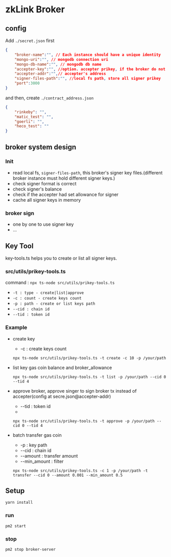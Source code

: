 # zkLink Broker
## config
Add `./secret.json` first

```json
{
    "broker-name":"", // Each instance should have a unique identity
    "mongo-uri":"", // mongodb connection uri
    "mongo-db-name":"", // mongodb db name
    "accepter-key":"", //option. accepter prikey, if the broker do not need to pay ETH,BNB,MATIC..., no need to fill this item.
    "accepter-addr":"",// accepter's address
    "signer-files-path":"", //local fs path, store all signer prikey
    "port":3000
}
```


and then, create `./contract_address.json`
```json
{
    "rinkeby": "",
    "matic_test": "",
    "goerli": "",
    "heco_test": ""
}
```

## broker system design
### Init
* read local fs, `signer-files-path`, this broker's signer key files.(different broker instance must hold different signer keys.)
* check signer format is correct
* check signer's balance
* check if the accepter had set allowance for signer 
* cache all signer keys in memory

### broker sign
* one by one to use signer key
* ...

## Key Tool
key-tools.ts helps you to create or list all signer keys.
### src/utils/prikey-tools.ts
command : `npx ts-node src/utils/prikey-tools.ts`

- `-t : type - create|list|approve`
- `-c : count - create keys count`
- `-p : path - create or list keys path`
- `--cid : chain id`
- `--tid : token id`

### Example
- create key 
  - -c : create keys count
    
  `npx ts-node src/utils/prikey-tools.ts -t create -c 10 -p /your/path`

- list key gas coin balance and broker_allowance 
  
    `npx ts-node src/utils/prikey-tools.ts -t list -p /your/path --cid 0 --tid 4`

- approve broker, approve singer to sign broker tx instead of accepter(config at secre.json@accepter-addr)
  - --tid : token id
  - 
  `npx ts-node src/utils/prikey-tools.ts -t approve -p /your/path --cid 0 --tid 4`

- batch transfer gas coin
  - -p : key path
  - --cid : chain id
  - --amount : transfer amount
  - --min_amount : filter

  `npx ts-node src/utils/prikey-tools.ts -c 1 -p /your/path -t transfer --cid 0 --amount 0.001 --min_amount 0.5`
## Setup
```
yarn install
```

### run
```
pm2 start
```

### stop
```
pm2 stop broker-server
```